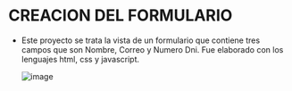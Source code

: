 # CREACION DEL FORMULARIO

+ Este proyecto se trata la vista de un  formulario que contiene tres campos que  son Nombre, Correo y Numero Dni. Fue elaborado con los lenguajes  html, css y javascript. 

  ![image](https://github.com/MaricarmenCatalinaRaymundoRomero/Formulario/assets/129924045/32eae9dd-9a41-44e7-8183-733613c7fbbb)
